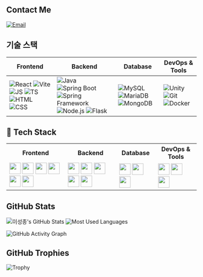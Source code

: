 ## Contact Me
[![Email](https://img.shields.io/badge/Email-dltjdwhd1235@naver.com-red?style=flat-square&logo=gmail)](mailto:dltjdwhd1235@naver.com)


## 기술 스택
| Frontend | Backend | Database | DevOps & Tools |
|----------|---------|----------|----------------|
| ![React](https://img.shields.io/badge/React-61DAFB?style=flat-square&logo=react&logoColor=black) ![Vite](https://img.shields.io/badge/Vite-646CFF?style=flat-square&logo=vite&logoColor=white) ![JS](https://img.shields.io/badge/JS-F7DF1E?style=flat-square&logo=javascript&logoColor=black) ![TS](https://img.shields.io/badge/TS-3178C6?style=flat-square&logo=typescript&logoColor=white) ![HTML](https://img.shields.io/badge/HTML-E34F26?style=flat-square&logo=html5&logoColor=white) ![CSS](https://img.shields.io/badge/CSS-1572B6?style=flat-square&logo=css3&logoColor=white) | ![Java](https://img.shields.io/badge/Java-007396?style=flat-square&logo=java&logoColor=white) ![Spring Boot](https://img.shields.io/badge/Spring%20Boot-6DB33F?style=flat-square&logo=spring-boot&logoColor=white) ![Spring Framework](https://img.shields.io/badge/Spring%20Framework-6DB33F?style=flat-square&logo=spring&logoColor=white) ![Node.js](https://img.shields.io/badge/Node.js-339933?style=flat-square&logo=node.js&logoColor=white) ![Flask](https://img.shields.io/badge/Flask-000000?style=flat-square&logo=flask&logoColor=white) | ![MySQL](https://img.shields.io/badge/MySQL-4479A1?style=flat-square&logo=mysql&logoColor=white) ![MariaDB](https://img.shields.io/badge/MariaDB-003545?style=flat-square&logo=mariadb&logoColor=white) ![MongoDB](https://img.shields.io/badge/MongoDB-47A248?style=flat-square&logo=mongodb&logoColor=white) | ![Unity](https://img.shields.io/badge/Unity-100000?style=flat-square&logo=unity&logoColor=white) ![Git](https://img.shields.io/badge/Git-F05032?style=flat-square&logo=git&logoColor=white) ![Docker](https://img.shields.io/badge/Docker-2496ED?style=flat-square&logo=docker&logoColor=white) |


## 🚀 Tech Stack
<table>
  <tr>
    <th>Frontend</th>
    <th>Backend</th>
    <th>Database</th>
    <th>DevOps & Tools</th>
  </tr>
  <tr>
    <td>
      <img src="https://img.shields.io/badge/React-61DAFB?style=flat-square&logo=react&logoColor=black" height="30">
      <img src="https://img.shields.io/badge/Vite-646CFF?style=flat-square&logo=vite&logoColor=white" height="30">
      <img src="https://img.shields.io/badge/JS-F7DF1E?style=flat-square&logo=javascript&logoColor=black" height="30">
      <img src="https://img.shields.io/badge/TS-3178C6?style=flat-square&logo=typescript&logoColor=white" height="30">
      <img src="https://img.shields.io/badge/HTML-E34F26?style=flat-square&logo=html5&logoColor=white" height="30">
      <img src="https://img.shields.io/badge/CSS-1572B6?style=flat-square&logo=css3&logoColor=white" height="30">
    </td>
    <td>
      <img src="https://img.shields.io/badge/Java-007396?style=flat-square&logo=java&logoColor=white" height="30">
      <img src="https://img.shields.io/badge/Spring%20Boot-6DB33F?style=flat-square&logo=spring-boot&logoColor=white" height="30">
      <img src="https://img.shields.io/badge/Spring%20Framework-6DB33F?style=flat-square&logo=spring&logoColor=white" height="30">
      <img src="https://img.shields.io/badge/Node.js-339933?style=flat-square&logo=node.js&logoColor=white" height="30">
      <img src="https://img.shields.io/badge/Flask-000000?style=flat-square&logo=flask&logoColor=white" height="30">
    </td>
    <td>
      <img src="https://img.shields.io/badge/MySQL-4479A1?style=flat-square&logo=mysql&logoColor=white" height="30">
      <img src="https://img.shields.io/badge/MariaDB-003545?style=flat-square&logo=mariadb&logoColor=white" height="30">
      <img src="https://img.shields.io/badge/MongoDB-47A248?style=flat-square&logo=mongodb&logoColor=white" height="30">
    </td>
    <td>
      <img src="https://img.shields.io/badge/Unity-100000?style=flat-square&logo=unity&logoColor=white" height="30">
      <img src="https://img.shields.io/badge/Git-F05032?style=flat-square&logo=git&logoColor=white" height="30">
      <img src="https://img.shields.io/badge/Docker-2496ED?style=flat-square&logo=docker&logoColor=white" height="30">
    </td>
  </tr>
</table>




## GitHub Stats
![이성종's GitHub Stats](https://github-readme-stats.vercel.app/api?username=lsjthon&show_icons=true&theme=dark&count_private=true)
![Most Used Languages](https://github-readme-stats.vercel.app/api/top-langs/?username=lsjthon&layout=compact&theme=dark&card_width=375&langs_count=8)


![GitHub Activity Graph](https://github-readme-activity-graph.vercel.app/graph?username=lsjthon&theme=react-dark)

## GitHub Trophies
![Trophy](https://github-profile-trophy.vercel.app/?username=lsjthon&theme=onedark)
